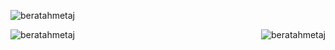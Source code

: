 

<p align="left"> <img src="https://komarev.com/ghpvc/?username=beratahmetaj&label=Profile%20views&color=brightgreen&style=flat" alt="beratahmetaj" /> </p>
<p><img align="right" src="https://github-readme-stats.vercel.app/api/top-langs/?username=beratahmetaj&show_icons=true&locale=en&include_all_commits=true&theme=dark&layout=compact" alt="beratahmetaj" /></p>
<img align="left"     src="https://github-readme-stats.vercel.app/api?username=beratahmetaj&show_icons=true&locale=en&include_all_commits=false&theme=dark" alt="beratahmetaj" />



